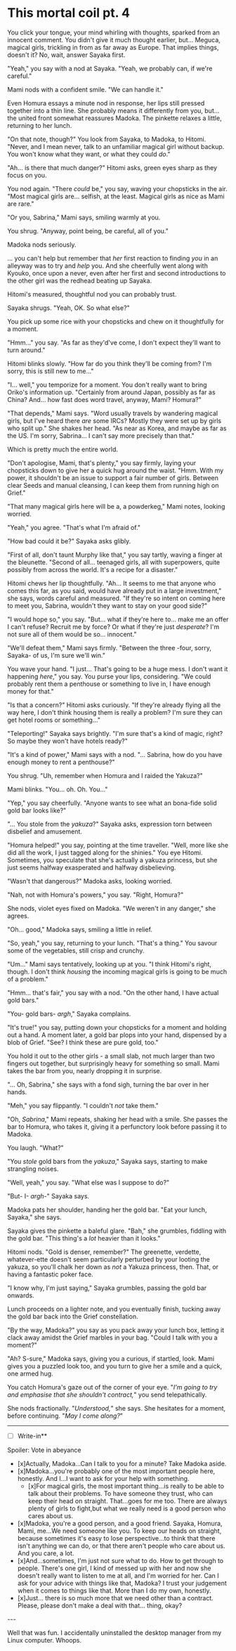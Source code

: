 # This mortal coil pt. 4

You click your tongue, your mind whirling with thoughts, sparked from an innocent comment. You didn't give it much thought earlier, but... Meguca, magical girls, trickling in from as far away as Europe. That implies things, doesn't it? No, wait, answer Sayaka first.

"Yeah," you say with a nod at Sayaka. "Yeah, we probably can, if we're careful."

Mami nods with a confident smile. "We can handle it."

Even Homura essays a minute nod in response, her lips still pressed together into a thin line. She probably means it differently from you, but... the united front somewhat reassures Madoka. The pinkette relaxes a little, returning to her lunch.

"On that note, though?" You look from Sayaka, to Madoka, to Hitomi. "Never, and I mean never, talk to an unfamiliar magical girl without backup. You won't know what they want, or what they could *do*."

"Ah... is there that much danger?" Hitomi asks, green eyes sharp as they focus on you.

You nod again. "There *could* be," you say, waving your chopsticks in the air. "Most magical girls are... selfish, at the least. Magical girls as nice as Mami are rare."

"Or you, Sabrina," Mami says, smiling warmly at you.

You shrug. "Anyway, point being, be careful, all of you."

Madoka nods seriously.

... you can't help but remember that *her* first reaction to finding *you* in an alleyway was to try and *help* you. And she cheerfully went along with Kyouko, once upon a never, even after her first and second introductions to the other girl was the redhead beating up Sayaka.

Hitomi's measured, thoughtful nod you can probably trust.

Sayaka shrugs. "Yeah, OK. So what else?"

You pick up some rice with your chopsticks and chew on it thoughtfully for a moment.

"Hmm..." you say. "As far as they'd've come, I don't expect they'll want to turn around."

Hitomi blinks slowly. "How far do you think they'll be coming from? I'm sorry, this is still new to me..."

"I... well," you temporize for a moment. You don't really want to bring Oriko's information up. "Certainly from around Japan, possibly as far as China? And... how fast does word travel, anyway, Mami? Homura?"

"That depends," Mami says. "Word usually travels by wandering magical girls, but I've heard there *are* some IRCs? Mostly they were set up by girls who split up." She shakes her head. "As near as Korea, and maybe as far as the US. I'm sorry, Sabrina... I can't say more precisely than that."

Which is pretty much the entire world.

"Don't apologise, Mami, that's plenty," you say firmly, laying your chopsticks down to give her a quick hug around the waist. "Hmm. With my power, it shouldn't be an issue to support a fair number of girls. Between clear Seeds and manual cleansing, I can keep them from running high on Grief."

"That many magical girls here will be a, a powderkeg," Mami notes, looking worried.

"Yeah," you agree. "That's what I'm afraid of."

"How bad could it be?" Sayaka asks glibly.

"First of all, don't taunt Murphy like that," you say tartly, waving a finger at the bleunette. "Second of all... teenaged girls, all with superpowers, quite possibly from across the world. It's a recipe for a disaster."

Hitomi chews her lip thoughtfully. "Ah... It seems to me that anyone who comes this far, as you said, would have already put in a large investment," she says, words careful and measured. "If they're so intent on coming here to meet you, Sabrina, wouldn't they want to stay on your good side?"

"I would hope so," you say. "But... what if they're here to... make me an offer I can't refuse? Recruit me by force? Or what if they're just *desperate*? I'm not sure all of them would be so... innocent."

"We'll defeat them," Mami says firmly. "Between the three -four, sorry, Sayaka- of us, I'm sure we'll win."

You wave your hand. "I just... That's going to be a huge mess. I don't want it happening *here*," you say. You purse your lips, considering. "We could probably rent them a penthouse or something to live in, I have enough money for that."

"Is that a concern?" Hitomi asks curiously. "If they're already flying all the way here, I don't think housing them is really a problem? I'm sure they can get hotel rooms or something..."

"Teleporting!" Sayaka says brightly. "I'm sure that's a kind of magic, right? So maybe they won't have hotels ready?"

"It's a kind of power," Mami says with a nod. "... Sabrina, how do you have enough money to rent a penthouse?"

You shrug. "Uh, remember when Homura and I raided the Yakuza?"

Mami blinks. "You... oh. Oh. You..."

"Yep," you say cheerfully. "Anyone wants to see what an bona-fide solid gold bar looks like?"

"... You stole from the *yakuza*?" Sayaka asks, expression torn between disbelief and amusement.

"Homura helped!" you say, pointing at the time traveller. "Well, more like she did all the work, I just tagged along for the shinies." You eye Hitomi. Sometimes, you speculate that she's actually a yakuza princess, but she just seems halfway exasperated and halfway disbelieving.

"Wasn't that dangerous?" Madoka asks, looking worried.

"Nah, not with Homura's powers," you say. "Right, Homura?"

She nods, violet eyes fixed on Madoka. "We weren't in any danger," she agrees.

"Oh... good," Madoka says, smiling a little in relief.

"So, yeah," you say, returning to your lunch. "That's a thing." You savour some of the vegetables, still crisp and crunchy.

"Um..." Mami says tentatively, looking up at you. "I think Hitomi's right, though. I don't think *housing* the incoming magical girls is going to be much of a problem."

"Hmm... that's fair," you say with a nod. "On the other hand, I have actual gold bars."

"You- gold bars- *argh*," Sayaka complains.

"It's true!" you say, putting down your chopsticks for a moment and holding out a hand. A moment later, a gold bar plops into your hand, dispensed by a blob of Grief. "See? I think these are pure gold, too."

You hold it out to the other girls - a small slab, not much larger than two fingers out together, but surprisingly heavy for something so small. Mami takes the bar from you, nearly dropping it in surprise.

"... Oh, Sabrina," she says with a fond sigh, turning the bar over in her hands.

"Meh," you say flippantly. "I couldn't *not* take them."

"Oh, *Sabrina*," Mami repeats, shaking her head with a smile. She passes the bar to Homura, who takes it, giving it a perfunctory look before passing it to Madoka.

You laugh. "What?"

"You *stole* gold bars from the *yakuza*," Sayaka says, starting to make strangling noises.

"Well, yeah," you say. "What else was I suppose to do?"

"But- I- *argh-*" Sayaka says.

Madoka pats her shoulder, handing her the gold bar. "Eat your lunch, Sayaka," she says.

Sayaka gives the pinkette a baleful glare. "Bah," she grumbles, fiddling with the gold bar. "This thing's a *lot* heavier than it looks."

Hitomi nods. "Gold is denser, remember?" The greenette, verdette, whatever-ette doesn't seem particularly perturbed by your looting the yakuza, so you'll chalk her down as *not* a Yakuza princess, then. That, or having a fantastic poker face.

"I know why, I'm just saying," Sayaka grumbles, passing the gold bar onwards.

Lunch proceeds on a lighter note, and you eventually finish, tucking away the gold bar back into the Grief constellation.

"By the way, Madoka?" you say as you pack away your lunch box, letting it clack away amidst the Grief marbles in your bag. "Could I talk with you a moment?"

"Ah? S-sure," Madoka says, giving you a curious, if startled, look. Mami gives you a puzzled look too, and you turn to give her a smile and a quick, one armed hug.

You catch Homura's gaze out of the corner of your eye. "*I'm going to try and emphasise that she shouldn't contract,*" you send telepathically.

She nods fractionally. "*Understood,*" she says. She hesitates for a moment, before continuing. "*May I come along?*"

---

- [ ] Write-in**

Spoiler: Vote in abeyance

- [x]Actually, Madoka...Can I talk to you for a minute? Take Madoka aside.
- [x]Madoka...you're probably one of the most important people here, honestly. And I...I want to ask for your help with something.
  - [x]For magical girls, the most important thing...is really to be able to talk about their problems. To have someone they trust, who can keep their head on straight. That...goes for me too. There are always plenty of girls to fight,but what we really need is a good person who cares about us.
- [x]Madoka, you're a good person, and a good friend. Sayaka, Homura, Mami, me...We need someone like you. To keep our heads on straight, because sometimes it's easy to lose perspective...to think that there isn't anything we can do, or that there aren't people who care about us. And you care, a lot.
- [x]And...sometimes, I'm just not sure what to do. How to get through to people. There's one girl, I kind of messed up with her and now she doesn't really want to listen to me at all, and I'm worried for her. Can I ask for your advice with things like that, Madoka? I trust your judgement when it comes to things like that. More than I do my own, honestly.
- [x]Just... there is so much more that we need other than a contract. Please, please don't make a deal with that... thing, okay?

---​

Well that was fun. I accidentally uninstalled the desktop manager from my Linux computer. Whoops.
